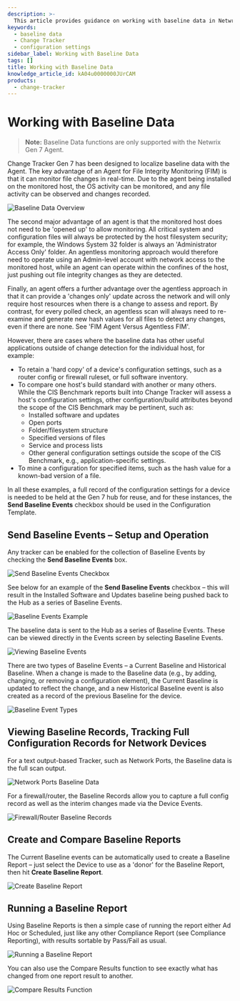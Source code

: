 ```yaml
---
description: >-
  This article provides guidance on working with baseline data in Netwrix Change Tracker Gen 7, including setup, operation, and reporting.
keywords:
  - baseline data
  - Change Tracker
  - configuration settings
sidebar_label: Working with Baseline Data
tags: []
title: Working with Baseline Data
knowledge_article_id: kA04u0000000JUrCAM
products:
  - change-tracker
---
```


# Working with Baseline Data

> **Note:** Baseline Data functions are only supported with the Netwrix Gen 7 Agent.

Change Tracker Gen 7 has been designed to localize baseline data with the Agent. The key advantage of an Agent for File Integrity Monitoring (FIM) is that it can monitor file changes in real-time. Due to the agent being installed on the monitored host, the OS activity can be monitored, and any file activity can be observed and changes recorded.

![Baseline Data Overview](https://nwxcorp--c.na147.content.force.com/sfc/dist/version/download/?oid=00D7000000091pB&ids=0684u00000LdKFQ&d=%2Fa%2F4u000000LzMu%2FF7GuEnCRsjvD15KJWsIzrP3splHI0nZ2wjqyn7nZMqo&asPdf=false)

The second major advantage of an agent is that the monitored host does not need to be 'opened up' to allow monitoring. All critical system and configuration files will always be protected by the host filesystem security; for example, the Windows System 32 folder is always an 'Administrator Access Only' folder. An agentless monitoring approach would therefore need to operate using an Admin-level account with network access to the monitored host, while an agent can operate within the confines of the host, just pushing out file integrity changes as they are detected. 

Finally, an agent offers a further advantage over the agentless approach in that it can provide a 'changes only' update across the network and will only require host resources when there is a change to assess and report. By contrast, for every polled check, an agentless scan will always need to re-examine and generate new hash values for all files to detect any changes, even if there are none. See 'FIM Agent Versus Agentless FIM'.

However, there are cases where the baseline data has other useful applications outside of change detection for the individual host, for example:

- To retain a 'hard copy' of a device's configuration settings, such as a router config or firewall ruleset, or full software inventory.
- To compare one host's build standard with another or many others. While the CIS Benchmark reports built into Change Tracker will assess a host's configuration settings, other configuration/build attributes beyond the scope of the CIS Benchmark may be pertinent, such as:
  - Installed software and updates
  - Open ports
  - Folder/filesystem structure
  - Specified versions of files
  - Service and process lists
  - Other general configuration settings outside the scope of the CIS Benchmark, e.g., application-specific settings.
- To mine a configuration for specified items, such as the hash value for a known-bad version of a file.

In all these examples, a full record of the configuration settings for a device is needed to be held at the Gen 7 hub for reuse, and for these instances, the **Send Baseline Events** checkbox should be used in the Configuration Template.

## Send Baseline Events – Setup and Operation

Any tracker can be enabled for the collection of Baseline Events by checking the **Send Baseline Events** box.

![Send Baseline Events Checkbox](https://nwxcorp--c.na147.content.force.com/sfc/dist/version/download/?oid=00D7000000091pB&ids=0684u00000LdJuv&d=%2Fa%2F4u000000LzjX%2FCpm9GXrszn5CTSdxQg9Zr0RuiXBPzV7LkB0gbaSFV7Q&asPdf=false)

See below for an example of the **Send Baseline Events** checkbox – this will result in the Installed Software and Updates baseline being pushed back to the Hub as a series of Baseline Events.

![Baseline Events Example](https://nwxcorp--c.na147.content.force.com/sfc/dist/version/download/?oid=00D7000000091pB&ids=0684u00000LdKFV&d=%2Fa%2F4u000000LzfG%2FA7FtG0QXvvB19KsKDp5DDar_w_t8fMGde8immMNW6tA&asPdf=false)

The baseline data is sent to the Hub as a series of Baseline Events. These can be viewed directly in the Events screen by selecting Baseline Events.

![Viewing Baseline Events](https://nwxcorp--c.na147.content.force.com/sfc/dist/version/download/?oid=00D7000000091pB&ids=0684u00000LdKE4&d=%2Fa%2F4u000000Lzkt%2FRvPQlVc9_LYH_pab4_a9z1J0LfKyaHvpTjPBDZ1nqNo&asPdf=false)

There are two types of Baseline Events – a Current Baseline and Historical Baseline. When a change is made to the Baseline data (e.g., by adding, changing, or removing a configuration element), the Current Baseline is updated to reflect the change, and a new Historical Baseline event is also created as a record of the previous Baseline for the device.

![Baseline Event Types](https://nwxcorp--c.na147.content.force.com/sfc/dist/version/download/?oid=00D7000000091pB&ids=0684u00000LdJyz&d=%2Fa%2F4u000000Lzky%2FPSixMuKVbHY4Ybi6H34oDgCFFWvlCtKpFweH2qx4iQE&asPdf=false)

## Viewing Baseline Records, Tracking Full Configuration Records for Network Devices

For a text output-based Tracker, such as Network Ports, the Baseline data is the full scan output.

![Network Ports Baseline Data](https://nwxcorp--c.na147.content.force.com/sfc/dist/version/download/?oid=00D7000000091pB&ids=0684u00000LdKFa&d=%2Fa%2F4u000000Lzl3%2FgrDQKH1ZBZIxGKUZF39i6skFv_4g_qREkaaRuLFK5Z0&asPdf=false)

For a firewall/router, the Baseline Records allow you to capture a full config record as well as the interim changes made via the Device Events.

![Firewall/Router Baseline Records](https://nwxcorp--c.na147.content.force.com/sfc/dist/version/download/?oid=00D7000000091pB&ids=0684u00000LdK8I&d=%2Fa%2F4u000000Lzfv%2FiqRZ3xFY9cCvIOZ1YtVbFbLYnNR.txbSO7krLTTnQRI&asPdf=false)

## Create and Compare Baseline Reports

The Current Baseline events can be automatically used to create a Baseline Report – just select the Device to use as a 'donor' for the Baseline Report, then hit **Create Baseline Report**.

![Create Baseline Report](https://nwxcorp--c.na147.content.force.com/sfc/dist/version/download/?oid=00D7000000091pB&ids=0684u00000LdKFf&d=%2Fa%2F4u000000LzO6%2FDy_UKzh2W6pb4vuqC4dQDsdtBBNdlIOOCs6t607cIME&asPdf=false)

## Running a Baseline Report

Using Baseline Reports is then a simple case of running the report either Ad Hoc or Scheduled, just like any other Compliance Report (see Compliance Reporting), with results sortable by Pass/Fail as usual.

![Running a Baseline Report](https://nwxcorp--c.na147.content.force.com/sfc/dist/version/download/?oid=00D7000000091pB&ids=0684u00000LdJwj&d=%2Fa%2F4u000000LzdH%2FN9rnzb8V8mHLWGkRv515YV.b2s4j9P1yKZcC.vzAESU&asPdf=false)

You can also use the Compare Results function to see exactly what has changed from one report result to another.

![Compare Results Function](https://nwxcorp--c.na147.content.force.com/sfc/dist/version/download/?oid=00D7000000091pB&ids=0684u00000LdKFk&d=%2Fa%2F4u000000Lzk6%2FRxrs1kKgD3GEF0mFHKpNb66kuaru2koa8zFSA2G4e9Q&asPdf=false)